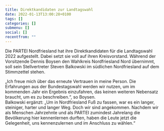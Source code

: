 ```yaml
---
title: Direktkandidaten zur Landtagswahl
date: 2022-01-13T13:00:28+0100
tags: []
categories: []
submenu: []
social: []
recentfrom: ""
---
```

Die  PARTEI  Nordfriesland  hat ihre Direktkandidaten für die Landtagswahl 2022 aufgestellt. Dabei setzt sie  voll  auf  ihren  Kreisvorstand.  Während der  Vorsitzende  Dennis Boysen  den  Wahlkreis  Nordfriesland  Nord  übernimmt,  soll  sein Stellvertreter  Steven  Balkowski  im  südlichen Nordfriesland  auf  dem Stimmzettel stehen.

„Ich  freue  mich  über  das  erneute  Vertrauen  in  meine  Person.  Die Erfahrungen  aus  der  Bundestagswahl  werden  wir  nutzen,  um  im kommenden  Jahr  ein  Ergebnis  einzufahren,  das  keinen  weiteren Nebensatz  braucht,  um  es  zu  beschreiben.“,  so  Boysen.  
Balkowski ergänzt:  „Um  in  Nordfriesland  Fuß  zu  fassen,  war  es  ein  langer, steiniger,   harter   und   langer   Weg.   Doch   wir   sind angekommen. Nachdem  wir  als  Menschen  Jahrzehnte  und  als  PARTEI  zumindest Jahrelang  die  Bevölkerung  hier  kennenlernen  durften, haben  die Leute jetzt die Gelegenheit, uns kennenzulernen und im Anschluss zu wählen.“
